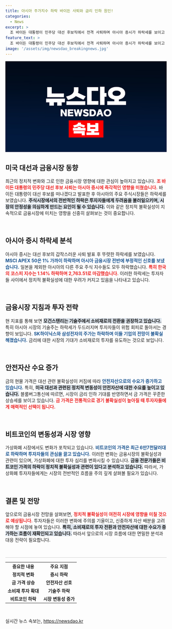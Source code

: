 ```yaml
---
title: 아시아 주가지수 하락 바이든 사퇴와 금리 인하 원인!
categories:
  - News
excerpt: >
  조 바이든 대통령이 민주당 대선 후보직에서 전격 사퇴하며 아시아 증시가 하락세를 보이고 있다. 비트코인은 6만7천 달러대로 내려갔고, 금 가격은 안전자산 수요로 올라가고 있다. 시장의 불안한 요인들이 무엇인지 궁금하다면 클릭해보세요!
feature_text: >
  조 바이든 대통령이 민주당 대선 후보직에서 전격 사퇴하며 아시아 증시가 하락세를 보이고 있다. 비트코인은 6만7천 달러대로 내려갔고, 금 가격은 안전자산 수요로 올라가고 있다. 시장의 불안한 요인들이 무엇인지 궁금하다면 클릭해보세요!
image: '/assets/img/newsdao_breakingnews.jpg'
---
```


<p><img src="/assets/img/newsdao_breakingnews.jpg" alt="implanttips 속보" /></p>

<h2 data-ke-size="size26">미국 대선과 금융시장 동향</h2>

<p data-ke-size="size16">최근의 정치적 변화와 그로 인한 금융시장 영향에 대한 관심이 높아지고 있습니다. <b><span style="color: #ee2323;">조 바이든 대통령의 민주당 대선 후보 사퇴는 아시아 증시에 즉각적인 영향을 미쳤습니다.</span></b> 바이든 대통령이 대선 후보를 떠나겠다고 발표한 후 아시아의 주요 주식시장들은 하락세를 보였습니다. <b><span style="background-color: #21538527;">주식시장에서의 전반적인 하락은 투자자들에게 두려움을 불러일으키며, 시장의 안정성을 의심하게 만드는 요인이 될 수 있습니다.</span></b> 이와 같은 정치적 불확실성이 지속적으로 금융시장에 미치는 영향을 신중히 살펴보는 것이 중요합니다.</p>

<p data-ke-size="size16">&nbsp;</p>

<h2 data-ke-size="size26">아시아 증시 하락세 분석</h2>

<p data-ke-size="size16">아시아 증시는 대선 후보의 갑작스러운 사퇴 발표 후 뚜렷한 하락세를 보였습니다. <b><span style="color: #1a5490;">MSCI APEX 50은 1% 가까이 하락하며 아시아 금융시장 전반에 부정적인 신호를 보냈습니다.</span></b> 일본을 제외한 아시아의 다른 주요 주식 지수들도 모두 하락했습니다. <b><span style="color: #ee2323;">특히 한국의 코스피 지수는 1.14% 하락하며 2,763.51로 마감했습니다.</span></b> 이러한 하락세는 투자자들 사이에서 정치적 불확실성에 대한 우려가 커지고 있음을 나타내고 있습니다.</p>

<p data-ke-size="size16">&nbsp;</p>

<h2 data-ke-size="size26">금융시장 지침과 투자 전략</h2>

<p data-ke-size="size16">현 지표를 통해 보면 <b><span style="background-color: #21538527;">모건스탠리는 기술주에서 소비재로의 전환을 권장하고 있습니다.</span></b> 특히 아시아 시장의 기술주는 하락세가 두드러지며 투자자들이 위험 회피로 돌아서는 경향이 보입니다. <b><span style="color: #1a5490;">SK하이닉스와 삼성전자의 주가는 하락하며 이들 기업의 전망이 불확실해졌습니다.</span></b> 금리에 대한 시장의 기대가 소비재로의 투자를 유도하는 것으로 보입니다.</p>

<p data-ke-size="size16">&nbsp;</p>

<h2 data-ke-size="size26">안전자산 수요 증가</h2>

<p data-ke-size="size16">금의 현물 가격은 대선 관련 불확실성이 커짐에 따라 <b><span style="color: #1a5490;">안전자산으로의 수요가 증가하고 있습니다.</span></b> 특히, <b><span style="background-color: #21538527;">미국 대선과 관련된 정치적 변동성이 안전자산에 대한 수요를 높이고 있습니다.</span></b> 블룸버그통신에 따르면, 시장이 금리 인하 기대를 반영하면서 금 가격은 꾸준한 상승세를 보이고 있습니다. <b><span style="color: #ee2323;">금 가격은 전통적으로 경기 불확실성이 높아질 때 투자자들에게 매력적인 선택이 됩니다.</span></b></p>

<p data-ke-size="size16">&nbsp;</p>

<h2 data-ke-size="size26">비트코인의 변동성과 시장 영향</h2>

<p data-ke-size="size16">가상화폐 시장에서도 변화가 포착되고 있습니다. <b><span style="color: #1a5490;">비트코인의 가격은 최근 6만7천달러대로 하락하며 투자자들의 관심을 끌고 있습니다.</span></b> 이러한 변화는 금융시장의 불확실성과 관련이 있으며, 가상화폐에 대한 투자 심리를 변화시킬 수 있습니다. <b><span style="background-color: #21538527;">금융 전문가들은 비트코인 가격의 하락이 정치적 불확실성과 관련이 있다고 분석하고 있습니다.</span></b> 따라서, 가상화폐 투자자들에게는 시장의 전반적인 흐름을 주의 깊게 살펴볼 필요가 있습니다.</p>

<p data-ke-size="size16">&nbsp;</p>

<h2 data-ke-size="size26">결론 및 전망</h2>

<p data-ke-size="size16">앞으로의 금융시장 전망을 살펴보면, <b><span style="color: #ee2323;">정치적 불확실성이 여전히 시장에 영향을 미칠 것으로 예상됩니다.</span></b> 투자자들은 이러한 변화에 주의를 기울이고, 신중하게 자산 배분을 고려해야 할 시점에 놓여 있습니다. <b><span style="background-color: #21538527;">특히, 소비재로의 투자 전환과 안전자산에 대한 수요가 증가하는 흐름이 재확인되고 있습니다.</span></b> 따라서 앞으로의 시장 흐름에 대한 면밀한 분석과 대응 전략이 필요합니다.</p>

<p data-ke-size="size16">&nbsp;</p>

<hr style="height: 1px; background-color: #ccc; border: none;" />

<table style="border-collapse: collapse; width: 100%;">
    <tr>
        <td style="text-align: center; height: 17px;"><b>중요한 내용</b></td>
        <td style="text-align: center; height: 17px;"><b>주요 지점</b></td>
    </tr>
    <tr>
        <td style="text-align: center; height: 17px;"><b>정치적 변화</b></td>
        <td style="text-align: center; height: 17px;"><b>증시 하락</b></td>
    </tr>
    <tr>
        <td style="text-align: center; height: 17px;"><b>금 가격 상승</b></td>
        <td style="text-align: center; height: 17px;"><b>안전자산 선호</b></td>
    </tr>
    <tr>
        <td style="text-align: center; height: 17px;"><b>소비재 투자 확대</b></td>
        <td style="text-align: center; height: 17px;"><b>기술주 하락</b></td>
    </tr>
    <tr>
        <td style="text-align: center; height: 17px;"><b>비트코인 하락</b></td>
        <td style="text-align: center; height: 17px;"><b>시장 변동성 증가</b></td>
    </tr>
</table> 

<p data-ke-size="size16">&nbsp;</p>
실시간 뉴스 속보는, <a href="https://newsdao.kr" rel="dofollow">https://newsdao.kr</a>


